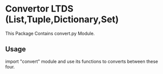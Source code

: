 <h1> Convertor LTDS (List,Tuple,Dictionary,Set) </h1>
This Package Contains convert.py Module.
  <br>
<h2> Usage </h2>
import "convert" module and use its functions to converts between these four.